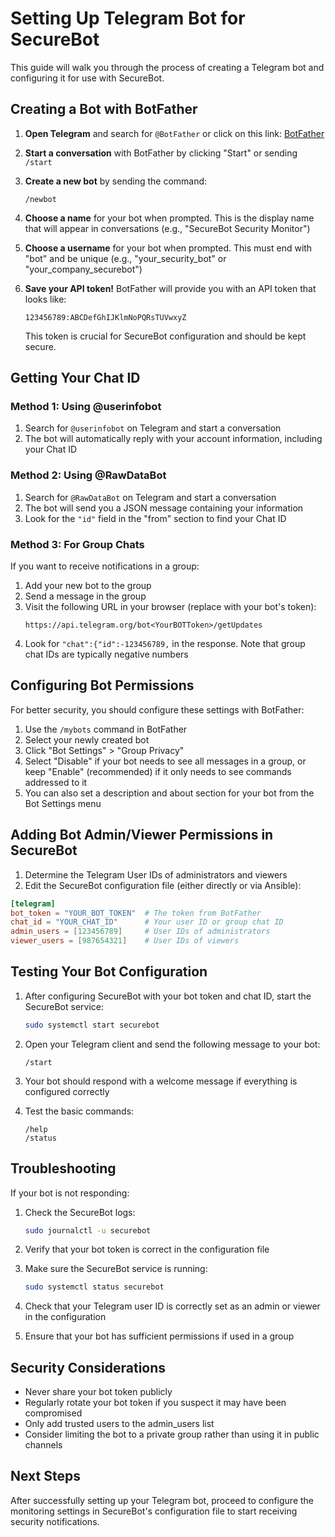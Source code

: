 # Setting Up Telegram Bot for SecureBot

This guide will walk you through the process of creating a Telegram bot and configuring it for use with SecureBot.

## Creating a Bot with BotFather

1. **Open Telegram** and search for `@BotFather` or click on this link: [BotFather](https://t.me/botfather)

2. **Start a conversation** with BotFather by clicking "Start" or sending `/start`

3. **Create a new bot** by sending the command:
   ```
   /newbot
   ```

4. **Choose a name** for your bot when prompted. This is the display name that will appear in conversations (e.g., "SecureBot Security Monitor")

5. **Choose a username** for your bot when prompted. This must end with "bot" and be unique (e.g., "your_security_bot" or "your_company_securebot")

6. **Save your API token!** BotFather will provide you with an API token that looks like:
   ```
   123456789:ABCDefGhIJKlmNoPQRsTUVwxyZ
   ```
   This token is crucial for SecureBot configuration and should be kept secure.

## Getting Your Chat ID

### Method 1: Using @userinfobot

1. Search for `@userinfobot` on Telegram and start a conversation
2. The bot will automatically reply with your account information, including your Chat ID

### Method 2: Using @RawDataBot

1. Search for `@RawDataBot` on Telegram and start a conversation
2. The bot will send you a JSON message containing your information
3. Look for the `"id"` field in the "from" section to find your Chat ID

### Method 3: For Group Chats

If you want to receive notifications in a group:

1. Add your new bot to the group
2. Send a message in the group
3. Visit the following URL in your browser (replace with your bot's token):
   ```
   https://api.telegram.org/bot<YourBOTToken>/getUpdates
   ```
4. Look for `"chat":{"id":-123456789,` in the response. Note that group chat IDs are typically negative numbers

## Configuring Bot Permissions

For better security, you should configure these settings with BotFather:

1. Use the `/mybots` command in BotFather
2. Select your newly created bot
3. Click "Bot Settings" > "Group Privacy"
4. Select "Disable" if your bot needs to see all messages in a group, or keep "Enable" (recommended) if it only needs to see commands addressed to it
5. You can also set a description and about section for your bot from the Bot Settings menu

## Adding Bot Admin/Viewer Permissions in SecureBot

1. Determine the Telegram User IDs of administrators and viewers
2. Edit the SecureBot configuration file (either directly or via Ansible):

```toml
[telegram]
bot_token = "YOUR_BOT_TOKEN"  # The token from BotFather
chat_id = "YOUR_CHAT_ID"      # Your user ID or group chat ID
admin_users = [123456789]     # User IDs of administrators
viewer_users = [987654321]    # User IDs of viewers
```

## Testing Your Bot Configuration

1. After configuring SecureBot with your bot token and chat ID, start the SecureBot service:
   ```bash
   sudo systemctl start securebot
   ```

2. Open your Telegram client and send the following message to your bot:
   ```
   /start
   ```

3. Your bot should respond with a welcome message if everything is configured correctly

4. Test the basic commands:
   ```
   /help
   /status
   ```

## Troubleshooting

If your bot is not responding:

1. Check the SecureBot logs:
   ```bash
   sudo journalctl -u securebot
   ```

2. Verify that your bot token is correct in the configuration file
   
3. Make sure the SecureBot service is running:
   ```bash
   sudo systemctl status securebot
   ```

4. Check that your Telegram user ID is correctly set as an admin or viewer in the configuration

5. Ensure that your bot has sufficient permissions if used in a group

## Security Considerations

- Never share your bot token publicly
- Regularly rotate your bot token if you suspect it may have been compromised
- Only add trusted users to the admin_users list
- Consider limiting the bot to a private group rather than using it in public channels

## Next Steps

After successfully setting up your Telegram bot, proceed to configure the monitoring settings in SecureBot's configuration file to start receiving security notifications.
